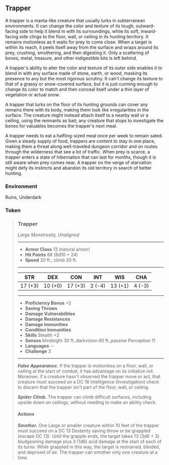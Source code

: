 ## Trapper
A trapper is a manta-like creature that usually lurks in subterranean environments. It can change the color and texture of its tough, outward-facing side to help it blend in with its surroundings, while its soft, inward-facing side clings to the floor, wall, or ceiling in its hunting territory. It remains motionless as it waits for prey to come close. When a target is within its reach, it peels itself away from the surface and wraps around its prey, crushing, smothering, and then digesting it. Only a scattering of bones, metal, treasure, and other indigestible bits is left behind.

A trapper's ability to alter the color and texture of its outer side enables it to blend in with any surface made of stone, earth, or wood, masking its presence to any but the most rigorous scrutiny. It can't change its texture to that of a grassy or snow-covered surface, but it is just cunning enough to change its color to match and then conceal itself under a thin layer of vegetation or actual snow.

A trapper that lurks on the floor of its hunting grounds can cover any remains there with its body, making them look like irregularities in the surface. The creature might instead attach itself to a nearby wall or a ceiling, using the remnants as bait; any creature that stops to investigate the bones for valuables becomes the trapper's next meal.

A trapper needs to eat a halfling-sized meal once per week to remain sated. Given a steady supply of food, trappers are content to stay in one place, making them a threat along well-traveled dungeon corridor and on routes through the wilderness that see a lot of traffic. When prey is scarce, a trapper enters a state of hibernation that can last for months, though it is still aware when prey comes near. A trapper on the verge of starvation might defy its instincts and abandon its old territory in search of better hunting.

### Environment
Ruins, Underdark

### Token


>### Trapper
>*Large Monstrosity, Unaligned*
>___
>- **Armor Class** 13 (natural armor)
>- **Hit Points** 68 (8d10 + 24)
>- **Speed** 20 ft., climb 20 ft.
>___
>|**STR**|**DEX**|**CON**|**INT**|**WIS**|**CHA**|
>|:---:|:---:|:---:|:---:|:---:|:---:|
>|17 (+3)|10 (+0)|17 (+3)|2 (-4)|13 (+1)|4 (-3)|
>
>___
>- **Proficiency Bonus** +2
>- **Saving Throws** 
>- **Damage Vulnerabilities** 
>- **Damage Resistances** 
>- **Damage Immunities** 
>- **Condition Immunities** 
>- **Skills** Stealth +2
>- **Senses** blindsight 30 ft.,darkvision 60 ft.,passive Perception 11
>- **Languages** --
>- **Challenge** 3
>___
>***False Appearance.*** If the trapper is motionless on a floor, wall, or ceiling at the start of combat, it has advantage on its initiative roll. Moreover, if a creature hasn't observed the trapper move or act, that creature must succeed on a DC 18 Intelligence (Investigation) check to discern that the trapper isn't part of the floor, wall, or ceiling.
>
>***Spider Climb.*** The trapper can climb difficult surfaces, including upside down on ceilings, without needing to make an ability check.
>
>#### Actions
>***Smother.*** One Large or smaller creature within 10 feet of the trapper must succeed on a DC 13 Dexterity saving throw or be grappled (escape DC 13). Until the grapple ends, the target takes 13 (3d6 + 3) bludgeoning damage plus 3 (1d6) acid damage at the start of each of its turns. While grappled in this way, the target is restrained, blinded, and deprived of air. The trapper can smother only one creature at a time.
>
